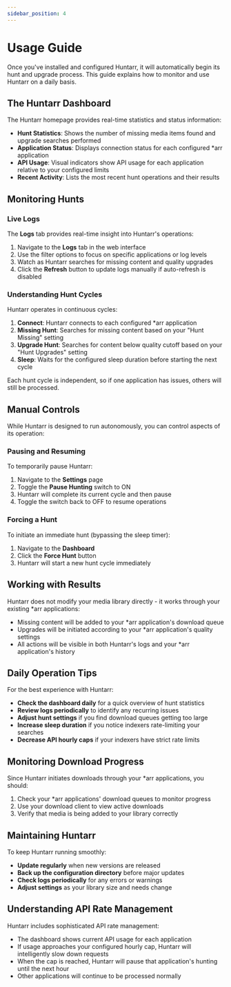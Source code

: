 ```yaml
---
sidebar_position: 4
---
```


# Usage Guide

Once you've installed and configured Huntarr, it will automatically begin its hunt and upgrade process. This guide explains how to monitor and use Huntarr on a daily basis.

## The Huntarr Dashboard

The Huntarr homepage provides real-time statistics and status information:

- **Hunt Statistics**: Shows the number of missing media items found and upgrade searches performed
- **Application Status**: Displays connection status for each configured *arr application
- **API Usage**: Visual indicators show API usage for each application relative to your configured limits
- **Recent Activity**: Lists the most recent hunt operations and their results

## Monitoring Hunts

### Live Logs

The **Logs** tab provides real-time insight into Huntarr's operations:

1. Navigate to the **Logs** tab in the web interface
2. Use the filter options to focus on specific applications or log levels
3. Watch as Huntarr searches for missing content and quality upgrades
4. Click the **Refresh** button to update logs manually if auto-refresh is disabled

### Understanding Hunt Cycles

Huntarr operates in continuous cycles:

1. **Connect**: Huntarr connects to each configured *arr application
2. **Missing Hunt**: Searches for missing content based on your "Hunt Missing" setting
3. **Upgrade Hunt**: Searches for content below quality cutoff based on your "Hunt Upgrades" setting
4. **Sleep**: Waits for the configured sleep duration before starting the next cycle

Each hunt cycle is independent, so if one application has issues, others will still be processed.

## Manual Controls

While Huntarr is designed to run autonomously, you can control aspects of its operation:

### Pausing and Resuming

To temporarily pause Huntarr:

1. Navigate to the **Settings** page
2. Toggle the **Pause Hunting** switch to ON
3. Huntarr will complete its current cycle and then pause
4. Toggle the switch back to OFF to resume operations

### Forcing a Hunt

To initiate an immediate hunt (bypassing the sleep timer):

1. Navigate to the **Dashboard**
2. Click the **Force Hunt** button
3. Huntarr will start a new hunt cycle immediately

## Working with Results

Huntarr does not modify your media library directly - it works through your existing *arr applications:

- Missing content will be added to your *arr application's download queue
- Upgrades will be initiated according to your *arr application's quality settings
- All actions will be visible in both Huntarr's logs and your *arr application's history

## Daily Operation Tips

For the best experience with Huntarr:

- **Check the dashboard daily** for a quick overview of hunt statistics
- **Review logs periodically** to identify any recurring issues
- **Adjust hunt settings** if you find download queues getting too large
- **Increase sleep duration** if you notice indexers rate-limiting your searches
- **Decrease API hourly caps** if your indexers have strict rate limits

## Monitoring Download Progress

Since Huntarr initiates downloads through your *arr applications, you should:

1. Check your *arr applications' download queues to monitor progress
2. Use your download client to view active downloads
3. Verify that media is being added to your library correctly

## Maintaining Huntarr

To keep Huntarr running smoothly:

- **Update regularly** when new versions are released
- **Back up the configuration directory** before major updates
- **Check logs periodically** for any errors or warnings
- **Adjust settings** as your library size and needs change

## Understanding API Rate Management

Huntarr includes sophisticated API rate management:

- The dashboard shows current API usage for each application
- If usage approaches your configured hourly cap, Huntarr will intelligently slow down requests
- When the cap is reached, Huntarr will pause that application's hunting until the next hour
- Other applications will continue to be processed normally 